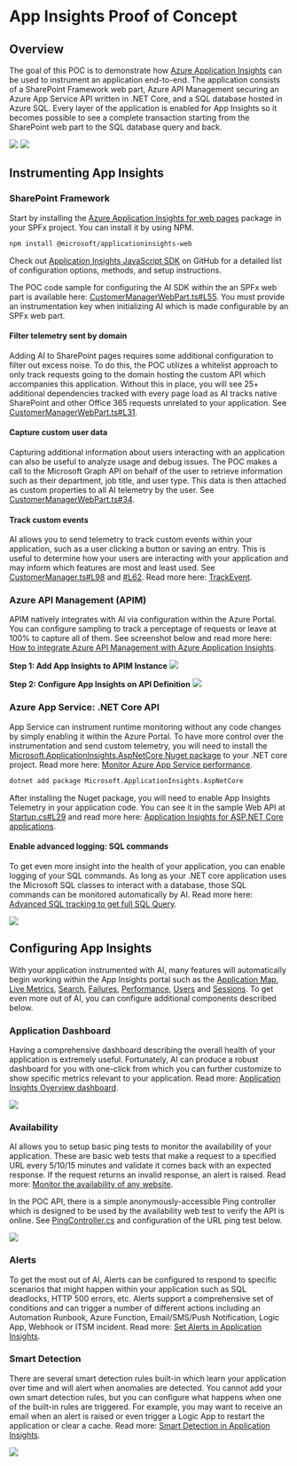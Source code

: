 # App Insights Proof of Concept
## Overview
The goal of this POC is to demonstrate how [Azure Application Insights](https://docs.microsoft.com/en-us/azure/azure-monitor/app/app-insights-overview) can be used to instrument an application end-to-end. The application consists of a SharePoint Framework web part, Azure API Management securing an Azure App Service API written in .NET Core, and a SQL database hosted in Azure SQL. Every layer of the application is enabled for App Insights so it becomes possible to see a complete transaction starting from the SharePoint web part to the SQL database query and back.

![](/images/AI_ApplicationMap.png)
![](/images/AI_E2ETransaction.png)

## Instrumenting App Insights
### SharePoint Framework
Start by installing the [Azure Application Insights for web pages](https://docs.microsoft.com/en-us/azure/azure-monitor/app/javascript) package in your SPFx project. You can install it by using NPM.

```bash
npm install @microsoft/applicationinsights-web
```

Check out [Application Insights JavaScript SDK](https://github.com/microsoft/applicationinsights-js#application-insights-javascript-sdk) on GitHub for a detailed list of configuration options, methods, and setup instructions.

The POC code sample for configuring the AI SDK within the an SPFx web part is available here: [CustomerManagerWebPart.ts#L55](https://github.com/bschlintz/appinsights-poc/blob/master/spfx/src/webparts/customerManager/CustomerManagerWebPart.ts#L55). You must provide an instrumentation key when initializing AI which is made configurable by an SPFx web part.

#### Filter telemetry sent by domain
Adding AI to SharePoint pages requires some additional configuration to filter out excess noise. To do this, the POC utilizes a whitelist approach to only track requests going to the domain hosting the custom API which accompanies this application. Without this in place, you will see 25+ additional dependencies tracked with every page load as AI tracks native SharePoint and other Office 365 requests unrelated to your application. See [CustomerManagerWebPart.ts#L31](https://github.com/bschlintz/appinsights-poc/blob/master/spfx/src/webparts/customerManager/CustomerManagerWebPart.ts#L31).

#### Capture custom user data
Capturing additional information about users interacting with an application can also be useful to analyze usage and debug issues. The POC makes a call to the Microsoft Graph API on behalf of the user to retrieve information such as their department, job title, and user type. This data is then attached as custom properties to all AI telemetry by the user. See [CustomerManagerWebPart.ts#34](https://github.com/bschlintz/appinsights-poc/blob/master/spfx/src/webparts/customerManager/CustomerManagerWebPart.ts#L34).

#### Track custom events
AI allows you to send telemetry to track custom events within your application, such as a user clicking a button or saving an entry. This is useful to determine how your users are interacting with your application and may inform which features are most and least used. See [CustomerManager.ts#L98](https://github.com/bschlintz/appinsights-poc/blob/master/spfx/src/webparts/customerManager/components/CustomerManager.tsx#L98) and [#L62](https://github.com/bschlintz/appinsights-poc/blob/master/spfx/src/webparts/customerManager/components/CustomerManager.tsx#L62). Read more here: [TrackEvent](https://docs.microsoft.com/en-us/azure/azure-monitor/app/api-custom-events-metrics#trackevent).

### Azure API Management (APIM)
APIM natively integrates with AI via configuration within the Azure Portal. You can configure sampling to track a perceptage of requests or leave at 100% to capture all of them. See screenshot below and read more here: [How to integrate Azure API Management with Azure Application Insights](https://docs.microsoft.com/en-us/azure/api-management/api-management-howto-app-insights).

**Step 1: Add App Insights to APIM Instance**
![](/images/APIM_Step1.png)

**Step 2: Configure App Insights on API Definition**
![](/images/APIM_Step2.png)

### Azure App Service: .NET Core API
App Service can instrument runtime monitoring without any code changes by simply enabling it within the Azure Portal. To have more control over the instrumentation and send custom telemetry, you will need to install the [Microsoft.ApplicationInsights.AspNetCore Nuget package](https://www.nuget.org/packages/Microsoft.ApplicationInsights.AspNetCore) to your .NET core project. Read more here: [Monitor Azure App Service performance](https://docs.microsoft.com/en-us/azure/azure-monitor/app/azure-web-apps?tabs=netcore).

```bash
dotnet add package Microsoft.ApplicationInsights.AspNetCore
```

After installing the Nuget package, you will need to enable App Insights Telemetry in your application code. You can see it in the sample Web API at [Startup.cs#L29](https://github.com/bschlintz/appinsights-poc/blob/master/azure-webapi/Startup.cs#L29) and read more here: [Application Insights for ASP.NET Core applications](https://docs.microsoft.com/en-us/azure/azure-monitor/app/asp-net-core).

#### Enable advanced logging: SQL commands
To get even more insight into the health of your application, you can enable logging of your SQL commands. As long as your .NET core application uses the Microsoft SQL classes to interact with a database, those SQL commands can be monitored automatically by AI. Read more here: [Advanced SQL tracking to get full SQL Query](https://docs.microsoft.com/en-us/azure/azure-monitor/app/asp-net-dependencies#advanced-sql-tracking-to-get-full-sql-query).

![](/images/AppService_SQL.png)

## Configuring App Insights
With your application instrumented with AI, many features will automatically begin working within the App Insights portal such as the [Application Map](https://docs.microsoft.com/en-us/azure/azure-monitor/app/app-map?tabs=net), [Live Metrics](https://docs.microsoft.com/en-us/azure/azure-monitor/app/live-stream), [Search](https://docs.microsoft.com/en-us/azure/azure-monitor/app/diagnostic-search), [Failures](https://docs.microsoft.com/en-us/azure/azure-monitor/app/asp-net-exceptions), [Performance](https://docs.microsoft.com/en-us/azure/azure-monitor/learn/tutorial-performance), [Users](https://docs.microsoft.com/en-us/azure/azure-monitor/learn/tutorial-users) and [Sessions](https://docs.microsoft.com/en-us/azure/azure-monitor/app/usage-segmentation). To get even more out of AI, you can configure additional components described below.

### Application Dashboard
Having a comprehensive dashboard describing the overall health of your application is extremely useful. Fortunately, AI can produce a robust dashboard for you with one-click from which you can further customize to show specific metrics relevant to your application. Read more: [Application Insights Overview dashboard](https://docs.microsoft.com/en-us/azure/azure-monitor/app/overview-dashboard).

![](/images/AI_Dashboard.png)

### Availability
AI allows you to setup basic ping tests to monitor the availability of your application. These are basic web tests that make a request to a specified URL every 5/10/15 minutes and validate it comes back with an expected response. If the request returns an invalid response, an alert is raised. Read more: [Monitor the availability of any website](https://docs.microsoft.com/en-us/azure/azure-monitor/app/monitor-web-app-availability).

In the POC API, there is a simple anonymously-accessible Ping controller which is designed to be used by the availability web test to verify the API is online. See [PingController.cs](https://github.com/bschlintz/appinsights-poc/blob/master/azure-webapi/Controllers/PingController.cs) and configuration of the URL ping test below.

![](/images/AI_Availability.png)

### Alerts
To get the most out of AI, Alerts can be configured to respond to specific scenarios that might happen within your application such as SQL deadlocks, HTTP 500 errors, etc. Alerts support a comprehensive set of conditions and can trigger a number of different actions including an Automation Runbook, Azure Function, Email/SMS/Push Notification, Logic App, Webhook or ITSM incident. Read more: [Set Alerts in Application Insights](https://docs.microsoft.com/en-us/azure/azure-monitor/app/alerts).

### Smart Detection
There are several smart detection rules built-in which learn your application over time and will alert when anomalies are detected. You cannot add your own smart detection rules, but you can configure what happens when one of the built-in rules are triggered. For example, you may want to receive an email when an alert is raised or even trigger a Logic App to restart the application or clear a cache. Read more: [Smart Detection in Application Insights](https://docs.microsoft.com/en-us/azure/azure-monitor/app/proactive-diagnostics).

![](/images/AI_SmartDetection.png)
